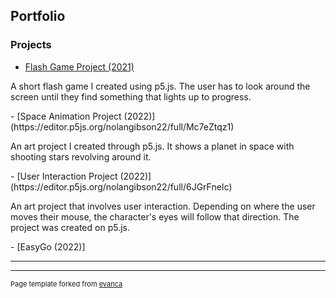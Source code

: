 ## Portfolio


### Projects

- [Flash Game Project (2021)](https://editor.p5js.org/nolangibson22/full/-BWtpz0zp)
 <p>A short flash game I created using p5.js. The user has to look around the screen until they find something that lights up to progress.</p>
- [Space Animation Project (2022)](https://editor.p5js.org/nolangibson22/full/Mc7eZtqz1)
 <p>An art project I created through p5.js. It shows a planet in space with shooting stars revolving around it.</p>
- [User Interaction Project (2022)](https://editor.p5js.org/nolangibson22/full/6JGrFneIc)
 <p>An art project that involves user interaction. Depending on where the user moves their mouse, the character's eyes will follow that direction. The project was created on p5.js.</p>
- [EasyGo (2022)]

---




---
<p style="font-size:11px">Page template forked from <a href="https://github.com/evanca/quick-portfolio">evanca</a></p>
<!-- Remove above link if you don't want to attibute -->

